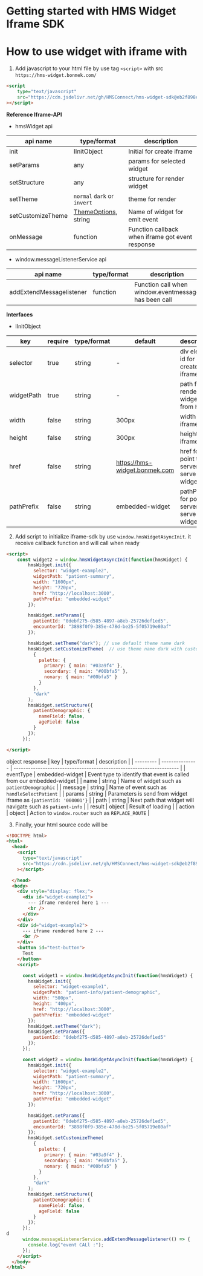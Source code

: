 # Getting started with HMS Widget Iframe SDK

# **How to use widget with iframe with**

1. Add javascript to your html file by use tag `<script>` with src `https://hms-widget.bonmek.com/`

```html
<script
    type="text/javascript"
    src="https://cdn.jsdelivr.net/gh/HMSConnect/hms-widget-sdk@eb2f898e993bbbf30e2fa54593dab266e37045ee/sdk/iframe-sdk.min.js"
></script>
```

**Reference Iframe-API**
- hmsWidget api

| api name          | type/format                                                                   | description                                      |
| ----------------- | ----------------------------------------------------------------------------- | ------------------------------------------------ |
| init              | IInitObject                                                                   | Initial for create iframe                        |
| setParams         | any                                                                           | params for selected widget                       |
| setStructure      | any                                                                           | structure for render widget                      |
| setTheme          | `normal` `dark` or `invert`                                                   | theme for render                                 |
| setCustomizeTheme | [ThemeOptions](https://v4-8-3.material-ui.com/customization/theming/), string | Name of widget for emit event                    |
| onMessage         | function                                                                      | Function callback when iframe got event response |


- window.messageListenerService api

| api name                 | type/format | description                                          |
| ------------------------ | ----------- | ---------------------------------------------------- |
| addExtendMessagelistener | function    | Function call when window.eventmessage has been call |

**Interfaces**
- IInitObject

| key        | require | type/format | default                       | description                                      |
| ---------- | ------- | ----------- | ----------------------------- | ------------------------------------------------ |
| selector   | true    | string      | -                             | div element id for create iframe                 |
| widgetPath | true    | string      | -                             | path for render widget from `href`               |
| width      | false   | string      | 300px                         | width of iframe                                  |
| height     | false   | string      | 300px                         | height of iframe                                 |
| href       | false   | string      | https://hms-widget.bonmek.com | href for point to server that serve widget       |
| pathPrefix | false   | string      | embedded-widget               | pathPrefix for point to server that serve widget |


2. Add script to initialize iframe-sdk by use `window.hmsWidgetAsyncInit`. it receive callback function and will call when ready
```html
<script>
    const widget2 = window.hmsWidgetAsyncInit(function(hmsWidget) {
        hmsWidget.init({
          selector: "widget-example2",
          widgetPath: "patient-summary",
          width: "1600px",
          height: "720px",
          href: "http://localhost:3000",
          pathPrefix: "embedded-widget"
        });

        hmsWidget.setParams({
          patientId: "0debf275-d585-4897-a8eb-25726def1ed5",
          encounterId: "3898f0f9-385e-478d-be25-5f05719e80af"
        });

        hmsWidget.setTheme("dark"); // use default theme name dark
        hmsWidget.setCustomizeTheme(  // use theme name dark with custom
          {
            palette: {
              primary: { main: "#03a9f4" },
              secondary: { main: "#00bfa5" },
              nonary: { main: "#00bfa5" }
            }
          },
          "dark"
        );
        hmsWidget.setStructure({
          patientDemographic: { 
            nameField: false,
            ageField: false
          }
        });
      });

</script>
```

object response 
  | key       | type/format     | description                                                          |
  | --------- | --------------- | -------------------------------------------------------------------- |
  | eventType | embedded-widget | Event type to identify that event is called from our embedded-widget |
  | name      | string          | Name of widget such as `patientDemographic`                          |
  | message   | string          | Name of event such as `handleSelectPatient`                          |
  | params    | string          | Parameters is send from widget iframe  as `{patientId: '000001'}`    |
  | path      | string          | Next path that widget will navigate such as `patient-info`           |
  | result    | object          | Result of loading                                                    |
  | action    | object          | Action to `window.router` such as `REPLACE_ROUTE`                    |


3. Finally, your html source code will be

```html
<!DOCTYPE html>
<html>
  <head>
    <script
      type="text/javascript"
      src="https://cdn.jsdelivr.net/gh/HMSConnect/hms-widget-sdk@eb2f898e993bbbf30e2fa54593dab266e37045ee/sdk/iframe-sdk.min.js"
    ></script>

  </head>
  <body>
    <div style="display: flex;">
      <div id="widget-example1">
        --- iframe rendered here 1 ---
        <br />
      </div>
    </div>
    <div id="widget-example2">
      --- iframe rendered here 2 ---
      <br />
    </div>
    <button id="test-button">
      Test
    </button>
    <script>

      const widget1 = window.hmsWidgetAsyncInit(function(hmsWidget) {
        hmsWidget.init({
          selector: "widget-example1",
          widgetPath: "patient-info/patient-demographic",
          width: "500px",
          height: "400px",
          href: "http://localhost:3000",
          pathPrefix: "embedded-widget"
        });
        hmsWidget.setTheme("dark");
        hmsWidget.setParams({
          patientId: "0debf275-d585-4897-a8eb-25726def1ed5"
        });
      });

      const widget2 = window.hmsWidgetAsyncInit(function(hmsWidget) {
        hmsWidget.init({
          selector: "widget-example2",
          widgetPath: "patient-summary",
          width: "1600px",
          height: "720px",
          href: "http://localhost:3000",
          pathPrefix: "embedded-widget"
        });

        hmsWidget.setParams({
          patientId: "0debf275-d585-4897-a8eb-25726def1ed5",
          encounterId: "3898f0f9-385e-478d-be25-5f05719e80af"
        });
        hmsWidget.setCustomizeTheme(
          {
            palette: {
              primary: { main: "#03a9f4" },
              secondary: { main: "#00bfa5" },
              nonary: { main: "#00bfa5" }
            }
          },
          "dark"
        );
        hmsWidget.setStructure({
          patientDemographic: { 
            nameField: false,
            ageField: false
          }
        });
      });
d
      window.messageListenerService.addExtendMessagelistener(() => {
        console.log("event CALl :");
      });
    </script>
  </body>
</html>

```
